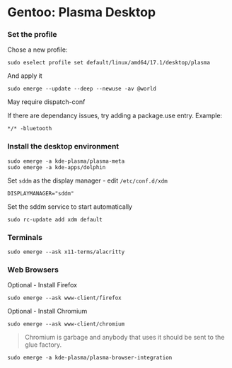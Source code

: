 # Gentoo: Plasma Desktop



### Set the profile

Chose a new profile: 

```
sudo eselect profile set default/linux/amd64/17.1/desktop/plasma
```

And apply it

```
sudo emerge --update --deep --newuse -av @world 
```

May require dispatch-conf

If there are dependancy issues, try adding a package.use entry. Example: 

```
*/* -bluetooth
```

### Install the desktop environment

```
sudo emerge -a kde-plasma/plasma-meta
sudo emerge -a kde-apps/dolphin
```

Set `sddm` as the display manager - edit `/etc/conf.d/xdm` 

```
DISPLAYMANAGER="sddm"
```

Set the sddm service to start automatically

```
sudo rc-update add xdm default
```



### Terminals

```
sudo emerge --ask x11-terms/alacritty
```



### Web Browsers

Optional - Install Firefox 

```
sudo emerge --ask www-client/firefox
```

Optional - Install Chromium

```
sudo emerge --ask www-client/chromium
```

> Chromium is garbage and anybody that uses it should be sent to the glue factory. 

```
sudo emerge -a kde-plasma/plasma-browser-integration
```

